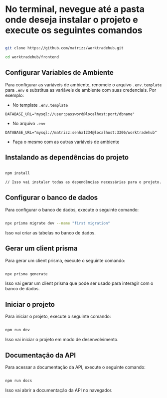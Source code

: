 # No terminal, nevegue até a pasta onde deseja instalar o projeto e execute os seguintes comandos

```bash

git clone https://github.com/matrizz/worktradehub.git

cd worktradehub/frontend
```

## Configurar Variables de Ambiente

Para configurar as variáveis de ambiente, renomeie o arquivo `.env.template` para `.env` e substitua as variáveis de ambiente com suas credenciais. Por exemplo:

- No template `.env.template`

```env
DATABASE_URL="mysql://user:password@localhost:port/dbname"
```

- No arquivo `.env`

```env
DATABASE_URL="mysql://matrizz:senha1234@localhost:3306/worktradehub"
```

- Faça o mesmo com as outras variáveis de ambiente

## Instalando as dependências do projeto

```bash

npm install

// Isso vai instalar todas as dependências necessárias para o projeto.
```

## Configurar o banco de dados

Para configurar o banco de dados, execute o seguinte comando:

```bash

npx prisma migrate dev --name "first migration"
```

Isso vai criar as tabelas no banco de dados.

## Gerar um client prisma

Para gerar um client prisma, execute o seguinte comando:

```bash

npx prisma generate
```

Isso vai gerar um client prisma que pode ser usado para interagir com o banco de dados.

## Iniciar o projeto

Para iniciar o projeto, execute o seguinte comando:

```bash

npm run dev
```

Isso vai iniciar o projeto em modo de desenvolvimento.

## Documentação da API

Para acessar a documentação da API, execute o seguinte comando:

```bash

npm run docs
```

Isso vai abrir a documentação da API no navegador.